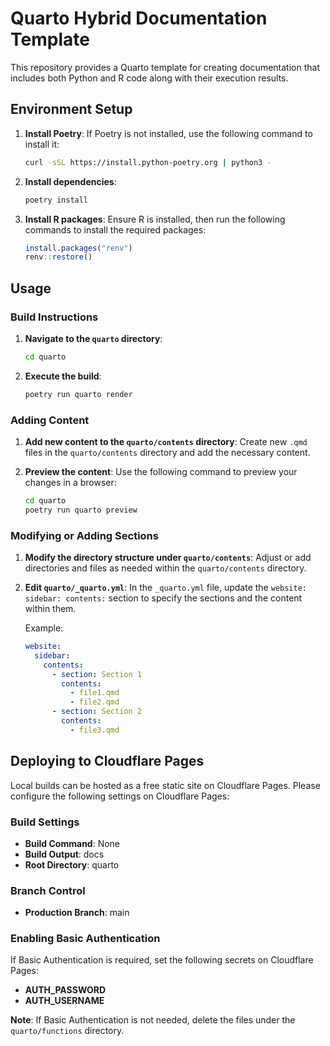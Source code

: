 # Quarto Hybrid Documentation Template

This repository provides a Quarto template for creating documentation that includes both Python and R code along with their execution results.

## Environment Setup

1. **Install Poetry**:
   If Poetry is not installed, use the following command to install it:
   ```bash
   curl -sSL https://install.python-poetry.org | python3 -
   ```

2. **Install dependencies**:
   ```bash
   poetry install
   ```

3. **Install R packages**:
   Ensure R is installed, then run the following commands to install the required packages:
   ```r
   install.packages("renv")
   renv::restore()
   ```

## Usage

### Build Instructions

1. **Navigate to the `quarto` directory**:
   ```bash
   cd quarto
   ```

2. **Execute the build**:
   ```bash
   poetry run quarto render
   ```

### Adding Content

1. **Add new content to the `quarto/contents` directory**:
   Create new `.qmd` files in the `quarto/contents` directory and add the necessary content.

2. **Preview the content**:
   Use the following command to preview your changes in a browser:
   ```bash
   cd quarto
   poetry run quarto preview
   ```

### Modifying or Adding Sections

1. **Modify the directory structure under `quarto/contents`**:
   Adjust or add directories and files as needed within the `quarto/contents` directory.

2. **Edit `quarto/_quarto.yml`**:
   In the `_quarto.yml` file, update the `website: sidebar: contents:` section to specify the sections and the content within them.

   Example:
   ```yaml
   website:
     sidebar:
       contents:
         - section: Section 1
           contents:
             - file1.qmd
             - file2.qmd
         - section: Section 2
           contents:
             - file3.qmd
   ```

## Deploying to Cloudflare Pages

Local builds can be hosted as a free static site on Cloudflare Pages. Please configure the following settings on Cloudflare Pages:

### Build Settings

- **Build Command**: None
- **Build Output**: docs
- **Root Directory**: quarto

### Branch Control

- **Production Branch**: main

### Enabling Basic Authentication

If Basic Authentication is required, set the following secrets on Cloudflare Pages:

- **AUTH_PASSWORD**
- **AUTH_USERNAME**

**Note**: If Basic Authentication is not needed, delete the files under the `quarto/functions` directory.
